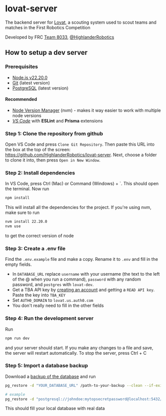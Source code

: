 # lovat-server

The backend server for [Lovat](https://lovat.app), a scouting system used to scout teams and matches in the First Robotics Competition

Developed by FRC [Team 8033](https://www.frc8033.com/), [@HighlanderRobotics](https://github.com/HighlanderRobotics)

## How to setup a dev server

### Prerequisites

- [Node.js v22.20.0](https://nodejs.org/en/download)
- [Git](https://git-scm.com/downloads) (latest version)
- [PostgreSQL](https://www.postgresql.org/download/) (latest version)

#### Recommended

- [Node Version Manager](https://github.com/nvm-sh/nvm?tab=readme-ov-file#install--update-script) (nvm) - makes it way easier to work with multiple node versions
- [_VS Code_](https://code.visualstudio.com/) with **ESLint** and **Prisma** extensions

### Step 1: Clone the repository from github

Open VS Code and press `Clone Git Repository`. Then paste this URL into the box at the top of the screen: https://github.com/HighlanderRobotics/lovat-server. Next, choose a folder to clone it into, then press `Open in New Window`.

### Step 2: Install dependencies

In VS Code, press Ctrl (Mac) or Command (Windows) + `. This should open the terminal. Now run

```bash
npm install
```

This will install all the dependencies for the project. If you're using nvm, make sure to run

```bash
nvm install 22.20.0
nvm use
```

to get the correct version of node

### Step 3: Create a .env file

Find the `.env.example` file and make a copy. Rename it to `.env` and fill in the empty fields.

- In `DATABASE_URL` replace `username` with your username (the text to the left of the @ when you run a command), `password` with any random password, and `postgres` with `lovat-dev`.
- Get a TBA API key by [creating an account](https://www.thebluealliance.com/account) and getting a `READ API key`. Paste the key into `TBA_KEY`
- Set `AUTH0_DOMAIN` to `lovat.us.auth0.com`
- You don't really need to fill in the other fields

### Step 4: Run the development server

Run

```bash
npm run dev
```

and your server should start. If you make any changes to a file and save, the server will restart automatically. To stop the server, press Ctrl + C

### Step 5: Import a database backup

Download a [backup of the database]() and run

```bash
pg_restore -d "YOUR_DATABASE_URL" /path-to-your-backup --clean --if-exists --no-owner

# example
pg_restore -d "postgresql://johndoe:mytopsecretpassword@localhost:5432/lovat_dev" /Users/johndoe/Downloads/lovat-backup-2025-12-25.dump --clean --if-exists --no-owner
```

This should fill your local database with real data
